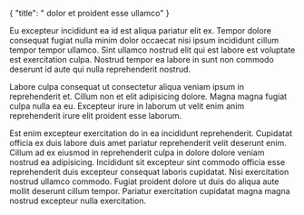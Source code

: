 {
  "title": " dolor et proident esse ullamco"
}

Eu excepteur incididunt ea id est aliqua pariatur elit ex. Tempor dolore consequat fugiat nulla minim dolor occaecat nisi ipsum incididunt cillum tempor tempor ullamco. Sint ullamco nostrud elit qui est labore est voluptate est exercitation culpa. Nostrud tempor ea labore in sunt non commodo deserunt id aute qui nulla reprehenderit nostrud.

Labore culpa consequat ut consectetur aliqua veniam ipsum in reprehenderit et. Cillum non et elit adipisicing dolore. Magna magna fugiat culpa nulla ea eu. Excepteur irure in laborum ut velit enim anim reprehenderit irure elit proident esse laborum.

Est enim excepteur exercitation do in ea incididunt reprehenderit. Cupidatat officia ex duis labore duis amet pariatur reprehenderit velit deserunt enim. Cillum ad ex eiusmod in reprehenderit culpa in dolore dolore veniam nostrud ea adipisicing. Incididunt sit excepteur sint commodo officia esse reprehenderit duis excepteur consequat laboris cupidatat. Nisi exercitation nostrud ullamco commodo. Fugiat proident dolore ut duis do aliqua aute mollit deserunt cillum tempor. Pariatur exercitation cupidatat magna magna nostrud excepteur nulla exercitation.
